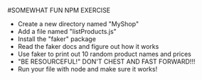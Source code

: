 #SOMEWHAT FUN NPM EXERCISE

* Create a new directory named "MyShop"
* Add a file named "listProducts.js"
* Install the "faker" package
* Read the faker docs and figure out how it works
* Use faker to print out 10 random product names and prices
* "BE RESOURCEFUL!" DON'T CHEST AND FAST FORWARD!!!
* Run your file with node and make sure it works!